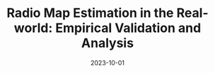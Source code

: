 ---
title: "Radio Map Estimation in the Real-world: Empirical Validation and Analysis"
collection: publications
# permalink: /publication/2015-10-01-paper-title-number-3
# excerpt: 'This paper is about the number 3. The number 4 is left for future work.'
date: 2023-10-01
venue: 'IEEE Conference on Antenna Measurements and Applications'
paperurl: 'https://uia.brage.unit.no/uia-xmlui/bitstream/handle/11250/3116391/Article.pdf'
citation: 'Raju Shrestha, Tien Ngoc Ha, Pham Quoc Viet, Daniel Romero, &quot;Radio Map Estimation in the Real-world: Empirical Validation and Analysis; <i>IEEE Conference on Antenna Measurements and Applications</i>, Oct. 2019.'
---